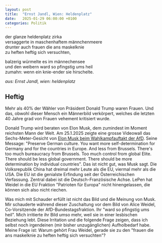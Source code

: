 ```yaml
---
layout: post
title:  "Ernst Jandl, Wien: Heldenplatz"
date:   2025-01-29 06:00:00 +0100
categories: Politik
---
```


der glanze heldenplatz zirka  
versaggerte in maschenhaftem männchenmeere  
drunter auch frauen die ans maskelknie  
zu heften heftig sich versuchten,

balzerig würmelte es im männechensee  
und den weibern ward so pfingstig ums heil  
zumahn: wenn ein knie-ender sie hirschelte.  

*aus: Ernst Jandl, wien: heldenplatz*

## Heftig
Mehr als 40% der Wähler von Präsident Donald Trump waren Frauen. Und das, obwohl dieser Mensch ein Männerbild verkörpert, welches die letzten 40 Jahre grad von Frauen vehement kritisiert wurde.

Donald Trump wird beraten von Elon Musk, dem zumindest im Moment reichsten Mann der Welt. Am 25.1.2025 zeigte eine grosse Videowall das Sechs-Meter-Gesicht von [Elon Musk beim Wahlkampfauftakt der AfD](https://www.youtube.com/watch?v=BmV4sVWQLyQ). Seine Message: "Preserve German culture. You want more self-determination for Germany and for the countries in Europe. And less from Brussels. There's too much bureaucracy from Brussels. Too much control from global Elite. There should be less global government. There should be more determination by individual countries". Das ist nicht gut, was Musk sagt. Die Volksrepublik China hat dreimal mehr Leute als die EU, viermal mehr als die USA. Die EU ist die genialste Erfindung seit der Österreichischen Verfassung. Zentral dabei ist die Deutsch-Französische Achse. LePen hat Weidel in die EU Fraktion "Patrioten für Europa" nicht hinengelassen, die können sich also nicht riechen.

Was mich mit Schauder erfüllt ist nicht das Bild und die Meinung von Musk. Mir schauderte während dieser Zuschaltung vor dem Bild von Alice Weidel, Co-Vorsitzende der AfD-Bundestagsfraktion. Ihr "ward so pfingstig ums heil". Mich irritierte ihr Bild umso mehr, weil sie in einer lesbischen Beziehung lebt. Diese Irritation und die folgende Frage zeigen, dass ich selbst noch irgendeinen (mir bisher unzugänglichen) Aufholbedarf habe. Meine Frage ist: Warum gehört Frau Weidel, gerade sie zu den "frauen die ans maskelknie zu heften heftig sich versuchten"?
